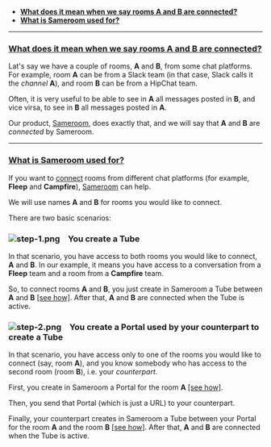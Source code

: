  - [**What does it mean when we say rooms A and B are connected?**](/getting-started/en/faq/list#connected-rooms)
 - [**What is Sameroom used for?**](/getting-started/en/faq/list#sameroom-purpose)
 
---
### <a href="#connected-rooms" name="connected-rooms">**What does it mean when we say rooms A and B are connected?**</a>
 
Lat's say we have a couple of rooms, **A** and **B**, from some chat platforms. For example, room **A** can be from a Slack team (in that case, Slack calls it the _channel_ **A**), and room **B** can be from a HipChat team.

Often, it is very useful to be able to see in **A** all messages posted in **B**, and vice virsa, to see in **B** all messages posted in **A**.

Our product, [Sameroom](https://sameroom.io), does exactly that, and we will say that **A** and **B** are _connected_ by Sameroom. 

---
### <a href="#sameroom-purpose" name="sameroom-purpose">**What is Sameroom used for?**</a>
 
If you want to [connect](/getting-started/en/faq/list#connected-rooms) rooms from different chat platforms (for example, **Fleep** and **Campfire**), [Sameroom](https://sameroom.io) can help. 

We will use names **A** and **B** for rooms you would like to connect.

There are two basic scenarios:

### ![step-1.png](https://in.kato.im/b8be284b81c9467fed3170d274c28de6789dd2fae1957895cd34bc20a2676d25/step-1.png) &ensp; **You create a Tube**
 
In that scenario, you have access to both rooms you would like to connect, **A** and **B**. In our example, it means you have access to a conversation from a **Fleep** team and a room from a **Campfire** team.  

So, to connect rooms **A** and **B**, you just create in Sameroom a Tube between **A** and **B** [[see how]](/getting-started/en/faq/list#how-to-create-a-tube). After that, **A** and **B** are connected when the Tube is active.

### ![step-2.png](https://in.kato.im/99977b264e016814f4af35ac12a7fe42f1138758cd4b9285fa8c34e628a264fd/step-2.png) &ensp; **You create a Portal used by your counterpart to create a Tube**
 
In that scenario, you have access only to one of the rooms you would like to connect (say, room **A**), and you know somebody who has access to the second room (room **B**), i.e. your _counterpart_.

First, you create in Sameroom a Portal for the room **A** [[see how]](/getting-started/en/faq/list#how-to-use-a-portal).

Then, you send that Portal (which is just a URL) to your counterpart.

Finally, your counterpart creates in Sameroom a Tube between your Portal for the room **A** and the room **B** [[see how]](/getting-started/en/faq/list#how-to-create-a-tube). After that, **A** and **B** are connected when the Tube is active.

